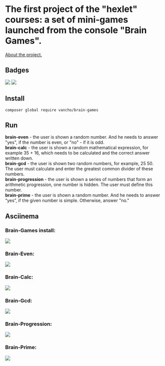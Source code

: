 # The first project of the "hexlet" courses: a set of mini-games launched from the console "Brain Games".
[About the project.](https://ru.hexlet.io/professions/php/projects/7)

## Badges
[![](https://api.codeclimate.com/v1/badges/80f6dbc00a29a5e71ae2/maintainability)](https://codeclimate.com/github/vancho4/project-lvl1-s500/maintainability) [![](https://travis-ci.org/vancho4/project-lvl1-s500.svg?branch=master)](https://travis-ci.org/vancho4/project-lvl1-s500)

## Install
    composer global require vancho/brain-games

## Run
**brain-even** - the user is shown a random number. And he needs to answer "yes", if the number is even, or "no" - if it is odd.  
**brain-calc** - the user is shown a random mathematical expression, for example 35 + 16, which needs to be calculated and the correct answer written down.  
**brain-gcd** - the user is shown two random numbers, for example, 25 50. The user must calculate and enter the greatest common divider of these numbers.  
**brain-progression** - the user is shown a series of numbers that form an arithmetic progression, one number is hidden. The user must define this number.  
**brain-prime** - the user is shown a random number. And he needs to answer “yes”, if the given number is simple. Otherwise, answer "no."  

## Asciinema

### Brain-Games install:
[![](https://asciinema.org/a/TChpDx8NQ6vwCpIKoCzhbfXij.svg)](https://asciinema.org/a/TChpDx8NQ6vwCpIKoCzhbfXij)

### Brain-Even:
[![](https://asciinema.org/a/rPRmRLR3TabGzNQ45sKWLZ11e.svg)](https://asciinema.org/a/rPRmRLR3TabGzNQ45sKWLZ11e)

### Brain-Calc:
[![](https://asciinema.org/a/ZqxEA4i4nMNobEQ00jZ7jNpHb.svg)](https://asciinema.org/a/ZqxEA4i4nMNobEQ00jZ7jNpHb)

### Brain-Gcd:
[![](https://asciinema.org/a/FUmwGo3dYKKqFJCuP3IyvSKPm.svg)](https://asciinema.org/a/FUmwGo3dYKKqFJCuP3IyvSKPm)

### Brain-Progression:
[![](https://asciinema.org/a/xvBt1IK1W6DUMEALQQ78eDtcz.svg)](https://asciinema.org/a/xvBt1IK1W6DUMEALQQ78eDtcz)

### Brain-Prime:
[![](https://asciinema.org/a/NFOvoR13B3dAOT2FDaDpK1AqW.svg)](https://asciinema.org/a/NFOvoR13B3dAOT2FDaDpK1AqW)

